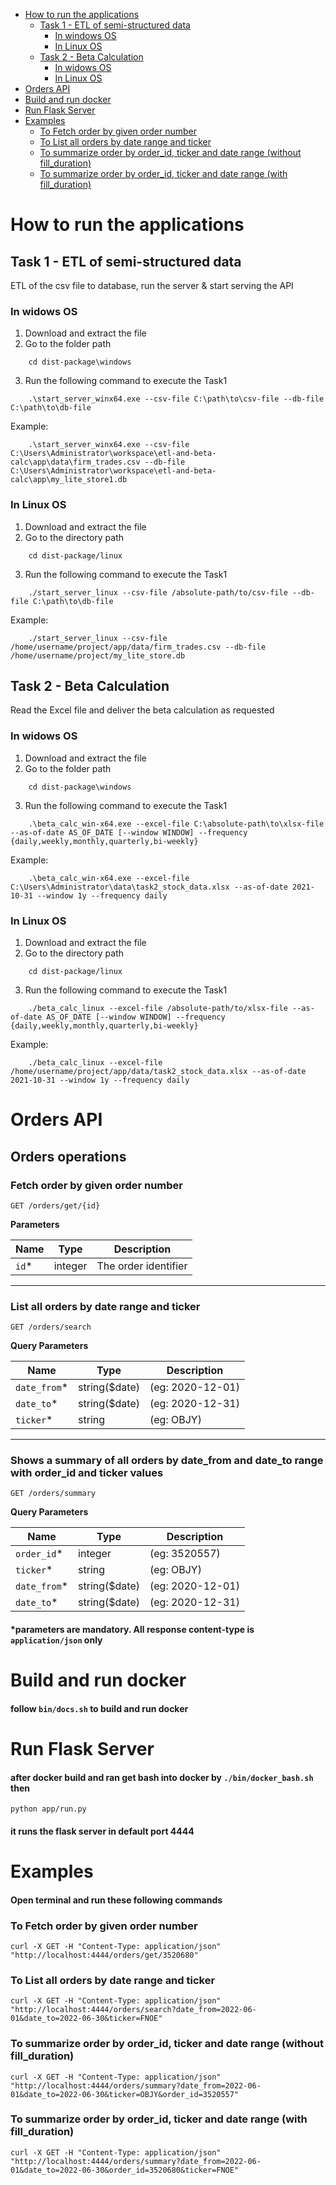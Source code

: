 - [How to run the applications](#how-to-run-the-applications)
  - [Task 1 - ETL of semi-structured data](#task-1---etl-of-semi-structured-data)
    - [In windows OS](#in-widows-os)
    - [In  Linux OS](#in--linux-os)
  - [Task 2 - Beta Calculation](#task-2---beta-calculation)
    - [In widows OS](#in-widows-os-1)
    - [In  Linux OS](#in--linux-os-1)
- [Orders API](#orders-api)
- [Build and run docker](#build-and-run-docker)
- [Run Flask Server](#run-flask-server)
- [Examples](#examples)
    - [To Fetch order by given order number](#to-fetch-order-by-given-order-number)
    - [To List all orders by date range and ticker](#to-list-all-orders-by-date-range-and-ticker)
    - [To summarize order by order_id, ticker and date range (without fill_duration)](#to-summarize-order-by-order_id-ticker-and-date-range-without-fill_duration)
    - [To summarize order by order_id, ticker and date range (with fill_duration)](#to-summarize-order-by-order_id-ticker-and-date-range-with-fill_duration)

# How to run the applications

## Task 1 - ETL of semi-structured data
ETL of the csv file to database, run the server & start serving the API

### In widows OS

1. Download and extract the file
2. Go to the folder path
```
    cd dist-package\windows
```
3. Run the following command to execute the Task1
```
    .\start_server_winx64.exe --csv-file C:\path\to\csv-file --db-file C:\path\to\db-file
```

Example:
```
    .\start_server_winx64.exe --csv-file C:\Users\Administrator\workspace\etl-and-beta-calc\app\data\firm_trades.csv --db-file C:\Users\Administrator\workspace\etl-and-beta-calc\app\my_lite_store1.db
```

### In  Linux OS
1. Download and extract the file
2. Go to the directory path
```
    cd dist-package/linux
```

3. Run the following command to execute the Task1
```
    ./start_server_linux --csv-file /absolute-path/to/csv-file --db-file C:\path\to\db-file
```

Example:
```
    ./start_server_linux --csv-file /home/username/project/app/data/firm_trades.csv --db-file /home/username/project/my_lite_store.db
```

## Task 2 - Beta Calculation
Read the Excel file and deliver the beta calculation as requested

### In widows OS
1. Download and extract the file
2. Go to the folder path
```
    cd dist-package\windows
```
3. Run the following command to execute the Task1
```
    .\beta_calc_win-x64.exe --excel-file C:\absolute-path\to\xlsx-file --as-of-date AS_OF_DATE [--window WINDOW] --frequency {daily,weekly,monthly,quarterly,bi-weekly}
```

Example:
```
    .\beta_calc_win-x64.exe --excel-file C:\Users\Administrator\data\task2_stock_data.xlsx --as-of-date 2021-10-31 --window 1y --frequency daily
```

### In  Linux OS
1. Download and extract the file
2. Go to the directory path
```
    cd dist-package/linux
```
3. Run the following command to execute the Task1
```
    ./beta_calc_linux --excel-file /absolute-path/to/xlsx-file --as-of-date AS_OF_DATE [--window WINDOW] --frequency {daily,weekly,monthly,quarterly,bi-weekly}
```

Example:
```
    ./beta_calc_linux --excel-file /home/username/project/app/data/task2_stock_data.xlsx --as-of-date 2021-10-31 --window 1y --frequency daily
```

# Orders API

## Orders operations <!-- omit in toc -->

### Fetch order by given order number <!-- omit in toc -->

    GET ​/orders​/get​/{id}

**Parameters**

|Name |Type   |Description         |
|-----|-------|--------------------|
|`id`*|integer|The order identifier| <!-- omit in toc -->

---
### List all orders by date range and ticker <!-- omit in toc -->

    GET ​/orders​/search

**Query Parameters**

|Name        |Type         |Description     |
|------------|-------------|----------------|
|`date_from`*|string($date)|(eg: 2020-12-01)| <!-- omit in toc -->
|`date_to`*  |string($date)|(eg: 2020-12-31)| <!-- omit in toc -->
|`ticker`*   |string       |(eg: OBJY)      | <!-- omit in toc -->

---

### Shows a summary of all orders by date_from and date_to range with order_id and ticker values <!-- omit in toc -->

    GET ​/orders​/summary

**Query Parameters**

|Name        |Type         |Description     |
|------------|-------------|----------------|
|`order_id`* |integer      |(eg: 3520557)   |
|`ticker`*   |string       |(eg: OBJY)      |
|`date_from`*|string($date)|(eg: 2020-12-01)|
|`date_to`*  |string($date)|(eg: 2020-12-31)|


#### *parameters are mandatory. All response content-type is `application/json` only <!-- omit in toc -->

# Build and run docker

#### follow `bin/docs.sh` to build and run docker <!-- omit in toc -->

# Run Flask Server
#### after docker build and ran get bash into docker by `./bin/docker_bash.sh` then <!-- omit in toc -->
    python app/run.py
#### it runs the flask server in default port 4444 <!-- omit in toc -->


# Examples

#### Open terminal and run these following commands <!-- omit in toc -->

### To Fetch order by given order number
    curl -X GET -H "Content-Type: application/json" "http://localhost:4444/orders/get/3520680"

### To List all orders by date range and ticker
    curl -X GET -H "Content-Type: application/json" "http://localhost:4444/orders/search?date_from=2022-06-01&date_to=2022-06-30&ticker=FNOE"

### To summarize order by order_id, ticker and date range (without fill_duration)
    curl -X GET -H "Content-Type: application/json" "http://localhost:4444/orders/summary?date_from=2022-06-01&date_to=2022-06-30&ticker=OBJY&order_id=3520557"

### To summarize order by order_id, ticker and date range (with fill_duration)
    curl -X GET -H "Content-Type: application/json" "http://localhost:4444/orders/summary?date_from=2022-06-01&date_to=2022-06-30&order_id=3520680&ticker=FNOE"

